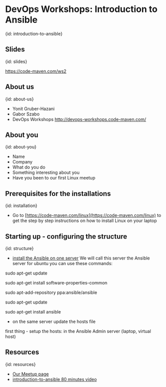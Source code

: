# DevOps Workshops: Introduction to Ansible
{id: introduction-to-ansible}

## Slides
{id: slides}

https://code-maven.com/ws2

## About us
{id: about-us}

* Yonit Gruber-Hazani
* Gabor Szabo
* DevOps Workshops http://devops-workshops.code-maven.com/

## About you
{id: about-you}

* Name
* Company
* What do you do
* Something interesting about you
* Have you been to our first Linux meetup

## Prerequisites for the installations
{id: installation}

* Go to [https://code-maven.com/linux](https://code-maven.com/linux) to get the step by step instructions on how to install Linux on your laptop 

## Starting up - configuring the structure
{id: structure}

* [install the Ansible on one server](http://docs.ansible.com/ansible/latest/intro_installation.html)
We will call this server the Ansible server
for ubuntu you can use these commands: 

sudo apt-get update

sudo apt-get install software-properties-common

sudo apt-add-repository ppa:ansible/ansible

sudo apt-get update

sudo apt-get install ansible

* on the same server update the hosts file 


first thing - setup the hosts: 
in the Ansible Admin server (laptop, virtual host) 



## Resources
{id: resources}

* [Our Meetup page](https://www.meetup.com/Code-Mavens/)
* [introduction-to-ansible 80 minutes video](https://www.ansible.com/resources/webinars-training/introduction-to-ansible)
